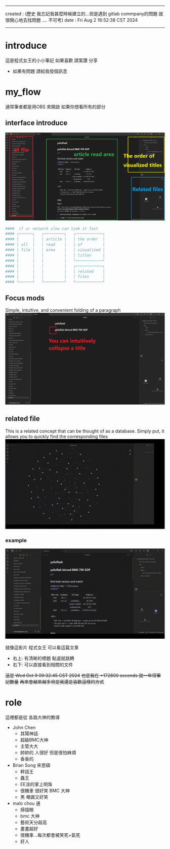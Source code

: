 ----
created : (歷史 我忘記我甚麼時候建立的...但是遇到 gitlab commpany的問題 就很開心地去找問題 .... 不可考)
date	:	Fri Aug  2 16:52:38 CST 2024

-------------------------------------------------------------------------------

# introduce #
這是程式女王的小小筆記
如果喜歡 請案讚 分享

- 如果有問題 請給我發個訊息

# my_flow #
通常筆者都是用OBS 來開啟
如果你想看所有的部分

## interface introduce  ##
![interface](./pic/readme_interface.png)
```bash			================start================
####  if ur network slow can look it fast
#### ┌──────┐   ┌─────────┐   ┌────────────┐
#### │      │   │ article │   │ the order  │
#### │ all  │   │ read    │   │ of         │
#### │ file │   │ area    │   │ visualized │
#### │      │   │         │   │ titles     │
#### │      │   │         │   └────────────┘
#### │      │   │         │   ┌────────────┐
#### │      │   │         │   │ related    │
#### │      │   │         │   │ files      │
#### └──────┘   └─────────┘   └────────────┘
```

## Focus mods ##
Simple, intuitive, and convenient folding of a paragraph
![CF](./pic/readme_title.png)

##  related file  ##
This is a related concept that can be thought of as a database.
Simply put, it allows you to quickly find the corresponding files
![graph](./pic/readme.gif)

###  example ###
![do](./pic/readme_how_do.gif)

就像這影片 程式女王 可以看這篇文章
+ 右上:
有清晰的標題 點選就跳轉
+ 右下:
可以直接看到相關的文件

~~這是 Wed Oct  9 09:32:45 CST 2024~~
~~也是我在 +172800 seconds 就一年得筆記數量~~
~~再來會越來越多但是我還是喜歡這樣的方式~~

# role #
這裡都是從 各路大神的教導

+ John Chen
  + 其陽神話
  + 超級BMC大神
  + 主管大大
  + 帥帥的 人很好 但是很怕麻煩
  + 香香的
+ Brian Song 宋恩碩
  + 幹話王
  + 蟲王
  + EE涂的掌上明珠
  + 很機車 很好笑 BMC 大神
  + 黑 嘲諷又好笑
+ malo chou 通
  + 掃描眼
  + bmc 大神
  + 藝術天分超高
  + 畫畫超好
  + 很機車...每次都會被笑死+氣死
  + 好人
